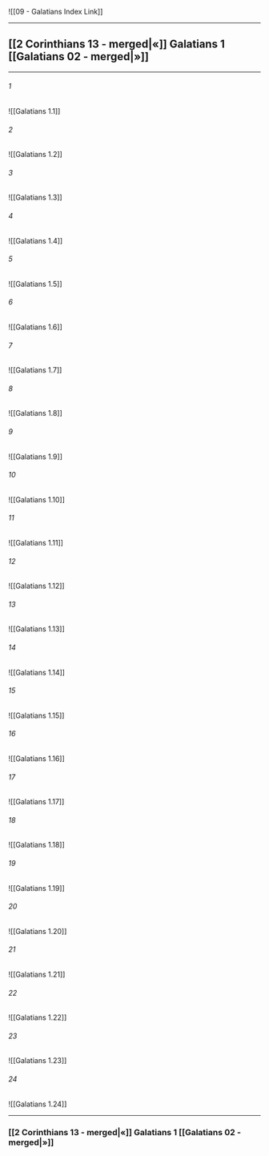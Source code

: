 ![[09 - Galatians Index Link]]

---
##  [[2 Corinthians 13 - merged|«]] Galatians 1 [[Galatians 02 - merged|»]]

---

###### 1
![[Galatians 1.1]] 

###### 2
![[Galatians 1.2]] 

###### 3
![[Galatians 1.3]] 

###### 4
![[Galatians 1.4]]

###### 5 
![[Galatians 1.5]] 

###### 6
![[Galatians 1.6]] 

###### 7
![[Galatians 1.7]] 

###### 8
![[Galatians 1.8]] 

###### 9
![[Galatians 1.9]] 

###### 10
![[Galatians 1.10]] 

###### 11
![[Galatians 1.11]] 

###### 12
![[Galatians 1.12]]

###### 13
![[Galatians 1.13]] 

###### 14
![[Galatians 1.14]] 

###### 15
![[Galatians 1.15]]

###### 16
![[Galatians 1.16]] 

###### 17
![[Galatians 1.17]]

###### 18
![[Galatians 1.18]] 

###### 19
![[Galatians 1.19]] 

###### 20
![[Galatians 1.20]]

###### 21
![[Galatians 1.21]] 

###### 22
![[Galatians 1.22]] 

###### 23
![[Galatians 1.23]]

###### 24
![[Galatians 1.24]] 


---
###  [[2 Corinthians 13 - merged|«]] Galatians 1 [[Galatians 02 - merged|»]]